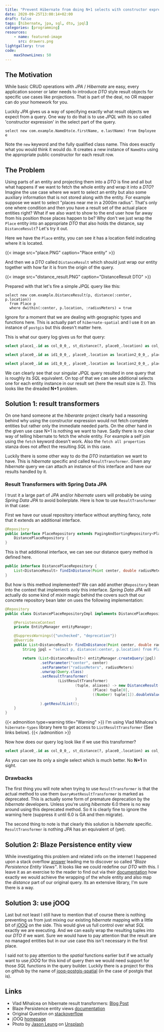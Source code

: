 ```yaml
---
title: "Prevent Hibernate from doing N+1 selects with constructor expression"
date: 2020-09-25T13:00:14+02:00
draft: false
tags: [hibernate, jpa, sql, dto, jpql]
categories: [programming]
resources:
    - name: featured-image
      src: drawers.png
lightgallery: true
code:
    maxShownLines: 50
---
```


## The Motivation

While basic CRUD operations with _JPA_ / _Hibernate_ are easy, every application sooner or later
needs to introduce _DTO_ style result objects for specific use cases like projections. That is part
of the deal, no OR mapper can do your homework for you.

Luckily _JPA_ gives us a way of specifying exactly what result objects we expect from a query. One
way to do that is to use _JPQL_ with its so called 'constructor expression' in the select part of
the query.

```jpaql
select new com.example.NameDto(e.firstName, e.lastName) from Employee e
```

Note the `new` keyword and the fully qualified class name. This does exactly what you would think it
would do. It creates a new instance of `NameDto` using the appropriate public constructor for each
result row.

## The Problem

Using parts of an entity and projecting them into a _DTO_ is fine and all but what happens if we want
to fetch the whole entity and wrap it into a _DTO_? Imagine the use case where we want to select an
entity but also some auxiliary information that is not stored along with the entity. For example
suppose we want to select "places near me in a 2000m radius". That's only one where condition and
then you have a result set of the actual place entities right? What if we also want to show to
the end user how far away from his position those places happen to be? Why don't we just wrap the
`Place` entity into an appropriate _DTO_ that also holds the distance, say `DistanceResult`?
Let's try it out.

Here we have the `Place` entity, you can see it has a location field indicating where it is located.

{{< image src="place.PNG" caption="Place entity" >}}

And then we a _DTO_ called `DistanceResult` which should just wrap our entity together with how far
it is from the origin of the query.

{{< image src="distance_result.PNG" caption="DistanceResult DTO" >}}

Prepared with that let's fire a simple _JPQL_ query like this:

```jpaql
select new com.example.DistanceResult(p, distance(:center, p.location))
  from Place p
  where dwithin(:center, p.location, :radiusMeters) = true
```

Ignore for a moment that we are dealing with geographic types and functions here. This is actually
part of `hibernate-spatial` and I use it on an instance of `postgis` but this doesn't matter here.

This is what our query log gives us for that query:

```sql
select place1_.id as col_0_0_, st_distance(?, place0_.location) as col_1_0_ from places place0_ inner join places place1_ on (place0_.id=place1_.id) where st_dwithin(?, place0_.location, ?)=true

select place0_.id as id1_0_0_, place0_.location as location2_0_0_, place0_.name as name3_0_0_ from places place0_ where place0_.id=?

select place0_.id as id1_0_0_, place0_.location as location2_0_0_, place0_.name as name3_0_0_ from places place0_ where place0_.id=?
```

We can clearly see that our singular _JPQL_ query resulted in one query that is roughly its _SQL_
equivalent. On top of that we can see additional selects one for each entity instance in our result
set (here the result size is 2). This looks like the dreaded __N+1__ problem.

## Solution 1: result transformers

On one hand someone at the _hiberante_ project clearly had a reasoning behind why using the constructor expression would
not fetch complete entities but rather only the immediate needed parts. On the other hand in the given use case N+1 is 
nothing we want to have. Sadly there is no clear way of telling hibernate to fetch the whole entity. For example a self
join using the `fetch` keyword doesn't work. Also the `fetch all properties` stanza does not affect the resulting _SQL_
in this case.

Luckily there is some other way to do the _DTO_ instantiation we want to have. This is _hibernate_ specific and called
`ResultTransformer`. Given any _hibernate_ query we can attach an instance of this interface and have our results
handled by it.

### Result Transformers with Spring Data JPA

I trust it a large part of _JPA_ and/or _hibernate_ users will probably be using _Spring Data JPA_ to avoid boilerplate.
Here is how to use `ResultTransformer` in that case:

First we have our usual repository interface without anything fancy, note that it extends an additional interface.

```java
@Repository
public interface PlaceRepository extends PagingAndSortingRepository<Place, Long>,
    DistancePlaceRepository {
}
``` 

This is that additional interface, we can see our distance query method is defined here.
```java
public interface DistancePlaceRepository {
    List<DistanceResult> findInDistance(Point center, double radiusMeters);
}
```

But how is this method implemented? We can add another `@Repository` bean into the context that implements only this
interface. _Spring Data JPA_ will actually do some kind of _mixin_ magic behind the covers such that our concrete
repository bean later on uses the following implementation:

```java
@Repository
public class DistancePlaceRepositoryImpl implements DistancePlaceRepository {

    @PersistenceContext
    private EntityManager entityManager;

    @SuppressWarnings({"unchecked", "deprecation"})
    @Override
    public List<DistanceResult> findInDistance(Point center, double radiusMeters) {
        String jpql = "select p, distance(:center, p.location) from Place p where dwithin(:center, p.location, :radiusMeters) = true";

        return (List<DistanceResult>) entityManager.createQuery(jpql)
                .setParameter("center", center)
                .setParameter("radiusMeters", radiusMeters)
                .unwrap(Query.class)
                .setResultTransformer(
                        (ListResultTransformer)
                                (tuple, aliases) -> new DistanceResult(
                                        (Place) tuple[0],
                                        ((Number) tuple[1]).doubleValue()
                                )
                ).getResultList();
    }
}
```

{{< admonition type=warning title="Warning" >}}
I'm using Vlad Mihalcea's `hibernate-types` library here to get access to `ListResultTransformer` (See links below).
{{< /admonition >}}

Now how does our query log look like if we use this transformer?

```sql
select place0_.id as col_0_0_, st_distance(?, place0_.location) as col_1_0_, place0_.id as id1_0_, place0_.location as location2_0_, place0_.name as name3_0_ from places place0_ where st_dwithin(?, place0_.location, ?)=true
```

As you can see its only a single select which is much better. No __N+1__ in sight.

### Drawbacks

The first thing you will note when trying to use `ResultTransformer` is that the actual method to use them
`Query#setResultTransformer` is marked as deprecated. This is actually some form of premature deprecation by the
_hibernate_ developers. Unless you're using _hibernate_ 6.0 there is no way around using this deprecated method. So it
is clearly fine to ignore the warning here (suppress it until 6.0 is GA and then migrate).

The second thing to note is that clearly this solution is _hibernate_ specific. `ResultTransformer` is nothing _JPA_
has an equivalent of (yet). 

## Solution 2: Blaze Persistence entity view

While investigating this problem and related info on the internet I happened upon a stack overflow [answer](https://stackoverflow.com/a/64041288/222272)
leading me to discover so called _"Blaze Persistence Entity Views"_. It looks like we could redefine our _DTO_ with this.
I leave it as an exercise to the reader to find out via their [documentation](https://persistence.blazebit.com/documentation/1.6/entity-view/manual/en_US/#spring-data-features)
how exactly we would achieve the wrapping of the whole entity and also map the _distance_ part of our original query. Its
an extensive library, I'm sure there is a way.

## Solution 3: use jOOQ

Last but not least I still have to mention that of course there is nothing preventing us from just mixing our existing
_hibernate_ mapping with a little bit of [jOOQ](https://www.jooq.org/) on the side. This would give us full control over
what _SQL_ exactly we are executing. And we can easily wrap the resulting tuples into our _DTO_ if we want. Sure we would
have to pay attention that the result are no managed entities but in our use case this isn't necessary in the first place.

I said not to pay attention to the _spatial_ functions earlier but if we actually want to use _jOOQ_ for this kind of
query then we would need support for those _SQL_ functions in the query builder. Luckily there is a project for this
on github by the name of [jooq-postgis-spatial](https://github.com/dmitry-zhuravlev/jooq-postgis-spatial) (in the case of
postgis that is).

## Links
 - Vlad Mihalcea on hibernate result transformers: [Blog Post](https://vladmihalcea.com/hibernate-resulttransformer)
 - Blaze Persistence entity views [documentation](https://persistence.blazebit.com/documentation/1.6/entity-view/manual/en_US/#spring-data-features)
 - Original Question on [stackoverflow](https://stackoverflow.com/questions/64028853/jpa-circumvent-n1-when-using-constructor-expression-in-jpql-to-wrap-singular-e)
 - jOOQ [homepage](https://www.jooq.org/) 
 - Photo by [Jason Leung](https://unsplash.com/@ninjason?utm_source=unsplash&amp;utm_medium=referral&amp;utm_content=creditCopyText) on [Unsplash](https://unsplash.com/s/photos/drawer?utm_source=unsplash&amp;utm_medium=referral&amp;utm_content=creditCopyText)